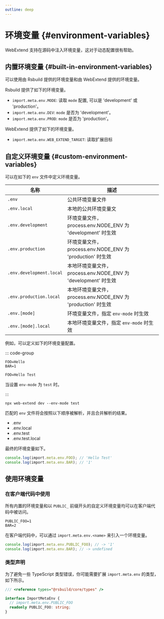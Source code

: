 ```yaml
---
outline: deep
---
```


# 环境变量 {#environment-variables}

WebExtend 支持在源码中注入环境变量，这对于动态配置很有帮助。

## 内置环境变量 {#built-in-environment-variables}

可以使用由 Rsbuild 提供的环境变量和由 WebExtend 提供的环境变量。

Rsbuild 提供了如下的环境变量。

- `import.meta.env.MODE`: 读取 `mode` 配置, 可以是 'development' 或 'production'。
- `import.meta.env.DEV`: `mode` 是否为 'development'。
- `import.meta.env.PROD`: `mode` 是否为 'production'。

WebExtend 提供了如下的环境变量。

- `import.meta.env.WEB_EXTEND_TARGET`: 读取扩展目标

## 自定义环境变量 {#custom-environment-variables}

可以在如下的 `env` 文件中定义环境变量。

| 名称                     | 描述                                                           |
| ------------------------ | -------------------------------------------------------------- |
| `.env`                   | 公共环境变量文件                                               |
| `.env.local`             | 本地的公共环境变量文                                           |
| `.env.development`       | 环境变量文件，process.env.NODE_ENV 为 'development' 时生效     |
| `.env.production`        | 环境变量文件，process.env.NODE_ENV 为 'production' 时生效      |
| `.env.development.local` | 本地环境变量文件，process.env.NODE_ENV 为 'development' 时生效 |
| `.env.production.local`  | 本地环境变量文件，process.env.NODE_ENV 为 'production' 时生效  |
| `.env.[mode]`            | 环境变量文件，指定 `env-mode` 时生效                           |
| `.env.[mode].local`      | 本地环境变量文件，指定 `env-mode` 时生效                       |

例如，可以定义如下的环境变量配置。

::: code-group

```[.env]
FOO=Hello
BAR=1
```

```[.env.test]
FOO=Hello Test
```

当设置 `env-mode` 为 `test` 时。

:::

```shell
npx web-extend dev --env-mode test
```

匹配的 `env` 文件将会按照以下顺序被解析，并且合并解析的结果。

- .env
- .env.local
- .env.test
- .env.test.local

最终的环境变量如下。

```ts [rsbuild.config.ts]
console.log(import.meta.env.FOO); // 'Hello Test'
console.log(import.meta.env.BAR); // '1'
```

## 使用环境变量

### 在客户端代码中使用

所有内置的环境变量和以 `PUBLIC_` 前缀开头的自定义环境变量均可以在客户端代码中被访问。

```[.env]
PUBLIC_FOO=1
BAR=2
```

在客户端代码中，可以通过 `import.meta.env.<name>` 来引入一个环境变量。

```ts [src/popup/index.ts]
console.log(import.meta.env.PUBLIC_FOO); // -> '1'
console.log(import.meta.env.BAR); // -> undefined
```

### 类型声明

为了避免一些 TypeScript 类型错误，你可能需要扩展 `import.meta.env` 的类型，如下所示。

```ts [src/env.d.ts]
/// <reference types="@rsbuild/core/types" />

interface ImportMetaEnv {
  // import.meta.env.PUBLIC_FOO
  readonly PUBLIC_FOO: string;
}
```
